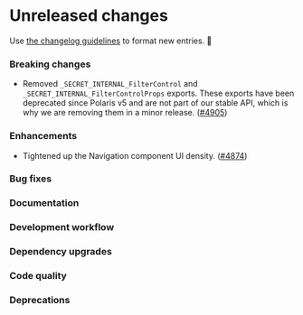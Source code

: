 # Unreleased changes

Use [the changelog guidelines](/documentation/Versioning%20and%20changelog.md) to format new entries. 💜

### Breaking changes

- Removed `_SECRET_INTERNAL_FilterControl` and `_SECRET_INTERNAL_FilterControlProps` exports. These exports have been deprecated since Polaris v5 and are not part of our stable API, which is why we are removing them in a minor release. ([#4905](https://github.com/Shopify/polaris-react/pull/4905))

### Enhancements

- Tightened up the Navigation component UI density. ([#4874](https://github.com/Shopify/polaris-react/pull/4874))

### Bug fixes

### Documentation

### Development workflow

### Dependency upgrades

### Code quality

### Deprecations
